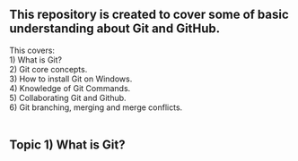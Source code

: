 ## This repository is created to cover some of basic understanding about Git and GitHub.<br /> ##
This covers:<br /> 
         1) What is Git?<br />
         2) Git core concepts.<br />
         3) How to install Git on Windows.<br /> 
         4) Knowledge of Git Commands.<br />
         5) Collaborating Git and Github.<br />
         6) Git branching, merging and merge conflicts.<br /><br />
## Topic 1) What is Git?<br /> ##
